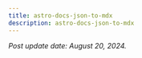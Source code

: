 ```yaml
---
title: astro-docs-json-to-mdx
description: astro-docs-json-to-mdx
---
```


*Post update date: August 20, 2024.*
